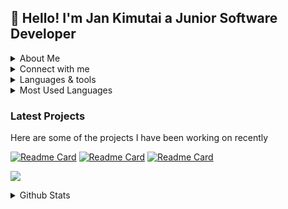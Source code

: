 ## 👋 Hello! I'm Jan Kimutai a Junior Software Developer 
<details>
  <summary>About Me</summary>
   </br>
  
  - 🌱 I’m currently learning Python and backend development
  - 👯 I’m looking to collaborate on Open source projects related to web development.
  - 🤔 I’m looking for help with Improving my skills in Python and backend development.
  - 💬 Ask me about Frontend web development, HTML, CSS, JavaScript, and ReactJS.
  - 📫 How to reach me: You can reach me via jankimutai1806@gmail.com.
</details>
<details>
  <summary>Connect with me</summary>
  
  <div>
    <a href="https://x.com/kim_singoei" target="_blank">
    <img src="https://img.icons8.com/color/50/111111/twitter-squared.png" />
    </a>
    <a href="https://www.linkedin.com/in/kimutai-jan-73bb26206/" target="_blank">
    <img src="https://img.icons8.com/color/50/111111/linkedin.png" />
    </a>
  </div> 
  
</details>

 
<details>
  <summary>Languages & tools</summary>
   </br>
  <div>  
    <img style="margin: 10px" src="https://img.shields.io/badge/HTML5-E34F26?style=for-the-badge&logo=html5&logoColor=white" alt="HTML5" height="30" />  
    <img style="margin: 10px" src="https://img.shields.io/badge/CSS3-1572B6?style=for-the-badge&logo=css3&logoColor=white" alt="CSS3" height="30" /> 
    <img style="margin: 10px" src = "https://img.shields.io/badge/Javascript-F0DB4F?style=for-the-badge&labelColor=black&logo=javascript&logoColor=F0DB4F">
    <img src="https://img.shields.io/badge/node.js-6DA55F?style=for-the-badge&logo=node.js&logoColor=white" />&nbsp;&nbsp;
    <img style="margin: 10px" src="https://img.shields.io/badge/-React-61DBFB?style=for-the-badge&labelColor=black&logo=react&logoColor=61DBFB" alt="React" height="30" />
    <img style="margin: 10px" src="https://img.shields.io/badge/Python-3776AB?style=for-the-badge&logo=python&logoColor=white" alt="Python" height="30" />
    <img style="margin: 10px" src="https://img.shields.io/badge/Flask-000000?style=for-the-badge&logo=flask&logoColor=white" alt="Flask" height="30" />
    <img src = "https://img.shields.io/badge/Git-F05032?style=for-the-badge&logo=git&logoColor=white"/>
    <img src="https://img.shields.io/badge/Postman-FF6C37?style=for-the-badge&logo=Postman&logoColor=white" />&nbsp;&nbsp;
    <img src="https://img.shields.io/badge/SQLite-07405E?style=for-the-badge&logo=sqlite&logoColor=white" />&nbsp;&nbsp;
    <img src="https://img.shields.io/badge/MySQL-00000F?style=for-the-badge&logo=mysql&logoColor=white" />&nbsp;&nbsp;
  </div>
</details>
<details>
  <summary>Most Used Languages</summary>
   </br>

  ![](https://github-readme-stats.vercel.app/api/top-langs/?username=jankimutai&theme=github_dark_dimmed&hide_border=true&include_all_commits=false&count_private=false&layout=compact)
  
</details> 

### Latest Projects 

Here are some of the projects I have been working on recently

[![Readme Card](https://github-readme-stats.vercel.app/api/pin/?username=jankimutai&repo=BlogBloom-API&theme=github_dark_dimmed&hide_border=true)](https://github.com/jankimutai/BlogBloom-API)
[![Readme Card](https://github-readme-stats.vercel.app/api/pin/?username=jankimutai&repo=School_Records_Management_System&theme=github_dark_dimmed&hide_border=false)](https://github.com/jankimutai/School_Records_Management_System) 
[![Readme Card](https://github-readme-stats.vercel.app/api/pin/?username=jankimutai&repo=Farm-Records-Management-System&theme=github_dark_dimmed&hide_border=true)](https://github.com/jankimutai/Farm-Records-Management-System.git)

[![](https://visitcount.itsvg.in/api?id=jankimutai&icon=0&color=0)](https://visitcount.itsvg.in)

<details>
  <summary>Github Stats</summary>
   </br>
  <div align="left">
  <a href="https://git.io/streak-stats"><img align="center" src="https://streak-stats.demolab.com?user=jankimutai&theme=github-dark-dimmed"/></a> <a href="https://github.com/jankimutai/convoychat"> <img align="center" src="https://github-readme-stats.vercel.app/api?username=jankimutai&theme=github_dark_dimmed&show_icons=true&hide_border=true&hide_rank=true" /></a>
  </div>
  </br>
    
  [![Jan's github activity graph](https://github-readme-activity-graph.vercel.app/graph?username=jankimutai&theme=react)](https://github.com/ashutosh00710/github-readme-activity-graph)
</details>







  









